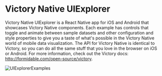# Victory Native UIExplorer

Victory Native UIExplorer is a React Native app for iOS and Android that showcases Victory Native components. Each example has controls that toggle and animate between sample datasets and other configuration and style properties to give you a taste of what's possible in the Victory Native world of mobile data visualization. The API for Victory Native is identical to Victory, so you can do all the same stuff that you love in the browser on iOS or Android. For more information, check out the Victory docs: http://formidable.com/open-source/victory.

![UIExplorerExamples](https://cloud.githubusercontent.com/assets/2624467/19206881/ee434b18-8ca0-11e6-987b-deb70939c9bf.png)

